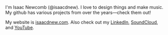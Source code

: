 I'm Isaac Newcomb (@isaacdnew). I love to design things and make music. My github has various projects from over the years—check them out!

My website is [isaacdnew.com](https://isaacdnew.com). Also check out my
[LinkedIn](https://linkedin.com/in/isaacdnew), 
[SoundCloud](https://soundcloud.com/isaacnewcomb), and
[YouTube](https://www.youtube.com/channel/UCnb5WsAecDWaKjA6wQqqwqQ).

<!---
isaacdnew/isaacdnew is a ✨ special ✨ repository because its `README.md` (this file) appears on your GitHub profile.
You can click the Preview link to take a look at your changes.
--->
